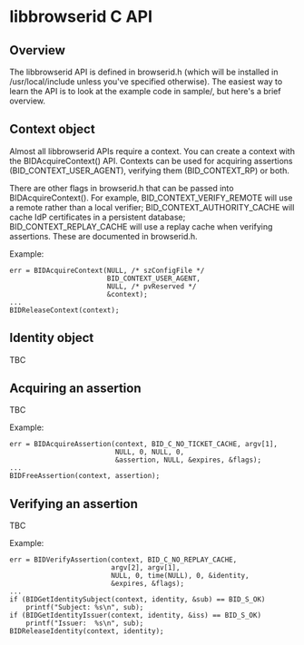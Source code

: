 # libbrowserid C API

## Overview

The libbrowserid API is defined in browserid.h (which will be installed in
/usr/local/include unless you've specified otherwise). The easiest way to learn
the API is to look at the example code in sample/, but here's a brief overview.

## Context object

Almost all libbrowserid APIs require a context. You can create a context with
the BIDAcquireContext() API. Contexts can be used for acquiring assertions
(BID\_CONTEXT\_USER\_AGENT), verifying them (BID\_CONTEXT\_RP) or both.

There are other flags in browserid.h that can be passed into
BIDAcquireContext(). For example, BID\_CONTEXT\_VERIFY\_REMOTE will use a
remote rather than a local verifier; BID\_CONTEXT\_AUTHORITY\_CACHE will cache
IdP certificates in a persistent database; BID\_CONTEXT\_REPLAY\_CACHE will use
a replay cache when verifying assertions. These are documented in browserid.h.

Example:

    err = BIDAcquireContext(NULL, /* szConfigFile */
                            BID_CONTEXT_USER_AGENT,
                            NULL, /* pvReserved */
                            &context);
    ...
    BIDReleaseContext(context);

## Identity object

TBC

## Acquiring an assertion

TBC

Example:

    err = BIDAcquireAssertion(context, BID_C_NO_TICKET_CACHE, argv[1],
                              NULL, 0, NULL, 0,
                              &assertion, NULL, &expires, &flags);
    ...
    BIDFreeAssertion(context, assertion);

## Verifying an assertion

TBC

Example:

    err = BIDVerifyAssertion(context, BID_C_NO_REPLAY_CACHE,
                             argv[2], argv[1],
                             NULL, 0, time(NULL), 0, &identity,
                             &expires, &flags);
    ...
    if (BIDGetIdentitySubject(context, identity, &sub) == BID_S_OK)
        printf("Subject: %s\n", sub);
    if (BIDGetIdentityIssuer(context, identity, &iss) == BID_S_OK)
        printf("Issuer:  %s\n", sub);
    BIDReleaseIdentity(context, identity);

